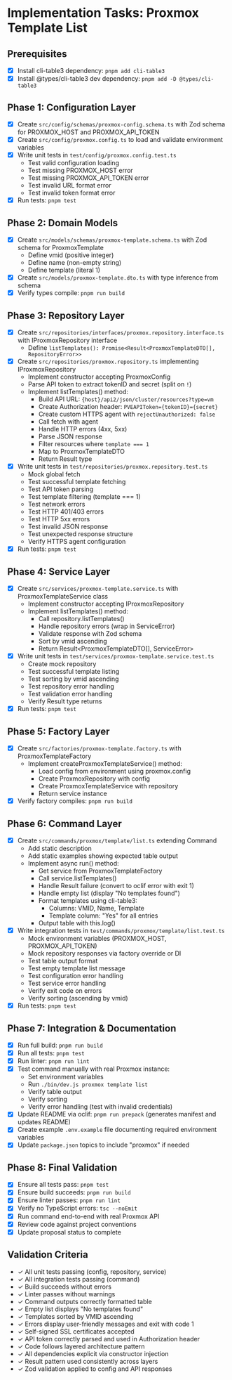 # Implementation Tasks: Proxmox Template List

## Prerequisites

- [x] Install cli-table3 dependency: `pnpm add cli-table3`
- [x] Install @types/cli-table3 dev dependency: `pnpm add -D @types/cli-table3`

## Phase 1: Configuration Layer

- [x] Create `src/config/schemas/proxmox-config.schema.ts` with Zod schema for PROXMOX_HOST and PROXMOX_API_TOKEN
- [x] Create `src/config/proxmox.config.ts` to load and validate environment variables
- [x] Write unit tests in `test/config/proxmox.config.test.ts`
  - Test valid configuration loading
  - Test missing PROXMOX_HOST error
  - Test missing PROXMOX_API_TOKEN error
  - Test invalid URL format error
  - Test invalid token format error
- [x] Run tests: `pnpm test`

## Phase 2: Domain Models

- [x] Create `src/models/schemas/proxmox-template.schema.ts` with Zod schema for ProxmoxTemplate
  - Define vmid (positive integer)
  - Define name (non-empty string)
  - Define template (literal 1)
- [x] Create `src/models/proxmox-template.dto.ts` with type inference from schema
- [x] Verify types compile: `pnpm run build`

## Phase 3: Repository Layer

- [x] Create `src/repositories/interfaces/proxmox.repository.interface.ts` with IProxmoxRepository interface
  - Define `listTemplates(): Promise<Result<ProxmoxTemplateDTO[], RepositoryError>>`
- [x] Create `src/repositories/proxmox.repository.ts` implementing IProxmoxRepository
  - Implement constructor accepting ProxmoxConfig
  - Parse API token to extract tokenID and secret (split on `!`)
  - Implement listTemplates() method:
    - Build API URL: `{host}/api2/json/cluster/resources?type=vm`
    - Create Authorization header: `PVEAPIToken={tokenID}={secret}`
    - Create custom HTTPS agent with `rejectUnauthorized: false`
    - Call fetch with agent
    - Handle HTTP errors (4xx, 5xx)
    - Parse JSON response
    - Filter resources where `template === 1`
    - Map to ProxmoxTemplateDTO
    - Return Result type
- [x] Write unit tests in `test/repositories/proxmox.repository.test.ts`
  - Mock global fetch
  - Test successful template fetching
  - Test API token parsing
  - Test template filtering (template === 1)
  - Test network errors
  - Test HTTP 401/403 errors
  - Test HTTP 5xx errors
  - Test invalid JSON response
  - Test unexpected response structure
  - Verify HTTPS agent configuration
- [x] Run tests: `pnpm test`

## Phase 4: Service Layer

- [x] Create `src/services/proxmox-template.service.ts` with ProxmoxTemplateService class
  - Implement constructor accepting IProxmoxRepository
  - Implement listTemplates() method:
    - Call repository.listTemplates()
    - Handle repository errors (wrap in ServiceError)
    - Validate response with Zod schema
    - Sort by vmid ascending
    - Return Result<ProxmoxTemplateDTO[], ServiceError>
- [x] Write unit tests in `test/services/proxmox-template.service.test.ts`
  - Create mock repository
  - Test successful template listing
  - Test sorting by vmid ascending
  - Test repository error handling
  - Test validation error handling
  - Verify Result type returns
- [x] Run tests: `pnpm test`

## Phase 5: Factory Layer

- [x] Create `src/factories/proxmox-template.factory.ts` with ProxmoxTemplateFactory
  - Implement createProxmoxTemplateService() method:
    - Load config from environment using proxmox.config
    - Create ProxmoxRepository with config
    - Create ProxmoxTemplateService with repository
    - Return service instance
- [x] Verify factory compiles: `pnpm run build`

## Phase 6: Command Layer

- [x] Create `src/commands/proxmox/template/list.ts` extending Command
  - Add static description
  - Add static examples showing expected table output
  - Implement async run() method:
    - Get service from ProxmoxTemplateFactory
    - Call service.listTemplates()
    - Handle Result failure (convert to oclif error with exit 1)
    - Handle empty list (display "No templates found")
    - Format templates using cli-table3:
      - Columns: VMID, Name, Template
      - Template column: "Yes" for all entries
    - Output table with this.log()
- [x] Write integration tests in `test/commands/proxmox/template/list.test.ts`
  - Mock environment variables (PROXMOX_HOST, PROXMOX_API_TOKEN)
  - Mock repository responses via factory override or DI
  - Test table output format
  - Test empty template list message
  - Test configuration error handling
  - Test service error handling
  - Verify exit code on errors
  - Verify sorting (ascending by vmid)
- [x] Run tests: `pnpm test`

## Phase 7: Integration & Documentation

- [x] Run full build: `pnpm run build`
- [x] Run all tests: `pnpm test`
- [x] Run linter: `pnpm run lint`
- [x] Test command manually with real Proxmox instance:
  - Set environment variables
  - Run `./bin/dev.js proxmox template list`
  - Verify table output
  - Verify sorting
  - Verify error handling (test with invalid credentials)
- [x] Update README via oclif: `pnpm run prepack` (generates manifest and updates README)
- [x] Create example `.env.example` file documenting required environment variables
- [x] Update `package.json` topics to include "proxmox" if needed

## Phase 8: Final Validation

- [x] Ensure all tests pass: `pnpm test`
- [x] Ensure build succeeds: `pnpm run build`
- [x] Ensure linter passes: `pnpm run lint`
- [x] Verify no TypeScript errors: `tsc --noEmit`
- [x] Run command end-to-end with real Proxmox API
- [x] Review code against project conventions
- [x] Update proposal status to complete

## Validation Criteria

- ✓ All unit tests passing (config, repository, service)
- ✓ All integration tests passing (command)
- ✓ Build succeeds without errors
- ✓ Linter passes without warnings
- ✓ Command outputs correctly formatted table
- ✓ Empty list displays "No templates found"
- ✓ Templates sorted by VMID ascending
- ✓ Errors display user-friendly messages and exit with code 1
- ✓ Self-signed SSL certificates accepted
- ✓ API token correctly parsed and used in Authorization header
- ✓ Code follows layered architecture pattern
- ✓ All dependencies explicit via constructor injection
- ✓ Result pattern used consistently across layers
- ✓ Zod validation applied to config and API responses
